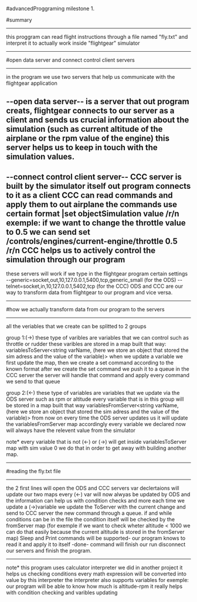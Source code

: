 #advancedProggraming milestone 1.

#summary
*****************
this proggram can read flight instructions
through a file named "fly.txt" and interpret it
to actually work inside "flightgear" simulator
*****************

#open data server and connect control client servers
*****************
in the program we use two servers that help us communicate with
the flightgear application
 

--open data server--
is a server that out program creats,
flightgear connects to our server as a client and sends us
crucial information about the simulation (such as current altitude of the airplane or the rpm value of the engine)
this server helps us to keep in touch with the simulation values.
--------------------

--connect control client server--
CCC server is built by the simulator itself
out program connects to it as a client
CCC can read commands and apply them to out airplane
the commands use certain format
|set objectSimulation value /r/n
exemple:
if we want to change the throttle value to 0.5 we can send
set /controls/engines/current-engine/throttle 0.5 /r/n
CCC helps us to actively control the simulation through our program
---------------------------------

these servers will work if we type in the flightgear program certain settings
--generic=socket,out,10,127.0.0.1,5400,tcp,generic_small (for the ODS)
--telnet=socket,in,10,127.0.0.1,5402,tcp (for the CCC)
ODS and CCC are our way to transform data from flightgear to our program and vice versa.
*****************

#how we actually transform data from our program to the servers
*****************
all the veriables that we create can be splitted to 2 groups 

group 1:(->)
these type of varibles are variables that we can control such as throttle or rudder
these varibles are stored in a map built that way:
variablesToServer<string varName, (here we store an object that stored the sim adress and the value of the variable)>
when we update a variable we first update the map, then we create a set command according to the known format
after we create the set command we push it to a queue in the CCC server the server will handle that command and apply every command we send to that queue

group 2:(<-)
these type of variables are variables that we update via the ODS server such as rpm or altitude 
every variable that is in this group will be stored in a map built that way
variablesFromServer<string varName, (here we store an object that stored the sim adress and the value of the variable)>
from now on every time the ODS server updates us it will update the variablesFromServer map accordingly
every variable we declared now will always have the relevent value from the simulator

note* every variable that is not (<-) or (->) will get inside variablesToServer map with sim value 0
we do that in order to get away with building another map.
*****************

#reading the fly.txt file
**********************
the 2 first lines will open the ODS and CCC servers
var declertaions will update our two maps 
every (<-) var will now alwyas be updated by ODS and the information can help us with condition checks and more
each time we update a (->)variable
we update the ToServer with the current change and send to CCC server the new command through a queue.
if and while conditions can be in the file 
the condition itself will be checked by the fromServer map
(for exemple if we want to check wheter altitude < 1000 we can do that easily because the current altitude is stored in the fromServer map)
Sleep and Print commands will be supported- our program knows to read it and apply it to itself
-done- command will finish our run disconnect our servers and finish the program.
**********************

note* this program uses calculator interpreter we did in another project it helps us checking conditions 
every math expression will be converted into value by this interpreter 
the interpreter also supports variables for exemple:
our program will be able to know how much is altitude-rpm 
it really helps with condition checking and varibles updating
